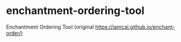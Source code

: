 # enchantment-ordering-tool
Enchantment Ordering Tool (original https://iamcal.github.io/enchant-order/)
